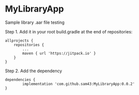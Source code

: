 # MyLibraryApp
Sample library .aar file testing

Step 1. Add it in your root build.gradle at the end of repositories:

	allprojects {
		repositories {
			...
			maven { url 'https://jitpack.io' }
		}
	}
Step 2. Add the dependency

	dependencies {
	        implementation 'com.github.sam43:MyLibraryApp:0.0.2'
	}
